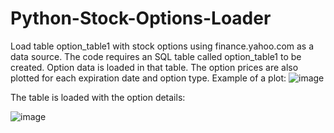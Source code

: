 # Python-Stock-Options-Loader
Load table option_table1 with stock options using finance.yahoo.com as a data source.
The code requires an SQL table called option_table1 to be created. Option data is loaded in that table.
The option prices are also plotted for each expiration date and option type. Example of a plot:
![image](https://user-images.githubusercontent.com/78446548/106661868-04871100-65a2-11eb-83fc-ecf50ae69e50.png)

The table is loaded with the option details:

![image](https://user-images.githubusercontent.com/78446548/106670773-c394f980-65ad-11eb-870d-531f74ef1ad3.png)
